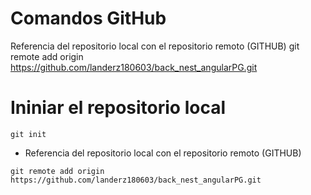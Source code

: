 # Comandos GitHub
Referencia del repositorio local con el repositorio remoto (GITHUB)
git remote add origin https://github.com/landerz180603/back_nest_angularPG.git

# Ininiar el repositorio local
```
git init
```
- Referencia del repositorio local con el repositorio remoto 
(GITHUB)
````
git remote add origin
https://github.com/landerz180603/back_nest_angularPG.git
````
